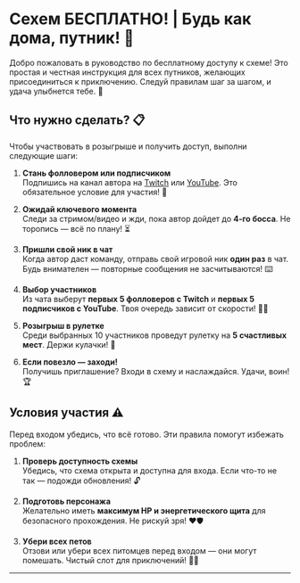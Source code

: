 # Сехем БЕСПЛАТНО! | Будь как дома, путник! 🚀

Добро пожаловать в руководство по бесплатному доступу к схеме! Это простая и честная инструкция для всех путников, желающих присоединиться к приключению. Следуй правилам шаг за шагом, и удача улыбнется тебе. 🌟

## Что нужно сделать? 📋

Чтобы участвовать в розыгрыше и получить доступ, выполни следующие шаги:

1. **Стань фолловером или подписчиком**  
   Подпишись на канал автора на [Twitch](https://www.twitch.tv/) или [YouTube](https://www.youtube.com/). Это обязательное условие для участия! 💙

2. **Ожидай ключевого момента**  
   Следи за стримом/видео и жди, пока автор дойдет до **4-го босса**. Не торопись — всё по плану! ⏳

3. **Пришли свой ник в чат**  
   Когда автор даст команду, отправь свой игровой ник **один раз** в чат. Будь внимателен — повторные сообщения не засчитываются! ⌨️

4. **Выбор участников**  
   Из чата выберут **первых 5 фолловеров с Twitch** и **первых 5 подписчиков с YouTube**. Твоя очередь зависит от скорости! 🏃‍♂️

5. **Розыгрыш в рулетке**  
   Среди выбранных 10 участников проведут рулетку на **5 счастливых мест**. Держи кулачки! 🎰

6. **Если повезло — заходи!**  
   Получишь приглашение? Входи в схему и наслаждайся. Удачи, воин! 🏆

## Условия участия ⚠️

Перед входом убедись, что всё готово. Эти правила помогут избежать проблем:

1. **Проверь доступность схемы**  
   Убедись, что схема открыта и доступна для входа. Если что-то не так — подожди обновления! 🔓

2. **Подготовь персонажа**  
   Желательно иметь **максимум HP и энергетического щита** для безопасного прохождения. Не рискуй зря! ❤️🛡️

3. **Убери всех петов**  
   Отзови или убери всех питомцев перед входом — они могут помешать. Чистый слот для приключений! 🐾❌

---
